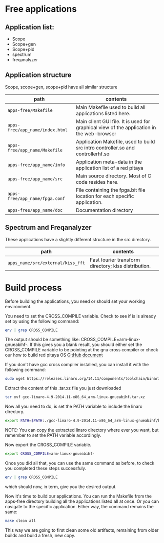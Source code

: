 # Free applications

## Application list:
- Scope
- Scope+gen
- Scope+pid
- spectrum
- freqanalyzer


## Application structure

Scope, scope+gen, scope+pid have all similar structure

|  path                           | contents
|---------------------------------|---------
| `apps-free/Makefile`            | Main Makefile used to build all applications listed here.
| `apps-free/app_name/index.html` | Main client GUI file. It is used for graphical view of the application in the web-browser
| `apps-free/app_name/Makefile`   | Application Makefile, used to build src intro controller.so and controllerhf.so
| `apps-free/app_name/info`       | Application meta-data in the application list of a red pitaya
| `apps-free/app_name/src`        | Main source directory. Most of C code resides here.
| `apps-free/app_name/fpga.conf`  | File containing the fpga.bit file location for each specific application.
| `apps-free/app_name/doc`        | Documentation directory

Spectrum and Freqanalyzer
-------------------------

These applications have a slightly different structure in the src directory.

| path                              | contents
|-----------------------------------|---------
| `apps_name/src/external/kiss_fft` | Fast fourier transform directory; kiss distribution.


# Build process

Before building the applications, you need or should set your working environment.

You need to set the CROSS_COMPILE variable. Check to see if is is already set by using the following command:
```bash
env | grep CROSS_COMPILE
```
The output should be something like: CROSS_COMPILE=arm-linux-gnueabihf-. 
If this gives you a blank result, you should either set the CROSS_COMPILE variable to be pointing at the gnu cross
compiler or check our how to build red pitaya OS [GitHub document](https://github.com/RedPitaya/RedPitaya/blob/master/doc/developer.rst)

If you don't have gcc cross compiler installed, you can install it with the following command:
```bash
sudo wget https://releases.linaro.org/14.11/components/toolchain/binaries/arm-linux-gnueabihf/gcc-linaro-4.9-2014.11-x86_64_arm-linux-gnueabihf.tar.xz
```
Extract the content of this .tar.xz file you just downloaded
```bash
tar xvf gcc-linaro-4.9-2014.11-x86_64_arm-linux-gnueabihf.tar.xz
```
Now all you need to do, is set the PATH variable to include the linaro directory.
```bash
export PATH=$PATH:./gcc-linaro-4.9-2014.11-x86_64_arm-linux-gnueabihf/bin
```
NOTE: You can copy the extracted linaro directory where ever you want, but remember to set the PATH variable accordingly.

Now export the CROSS_COMPILE variable.
```bash
export CROSS_COMPILE=arm-linux-gnueabihf-
```
Once you did all that, you can use the same command as before, to check you completed these steps successfuly.
```bash
env | grep CROSS_COMPILE
```
which should now, in term, give you the desired output.


Now it's time to build our applications. You can run the Makefile from the apps-free directory building all
the applications listed all at once. Or you can navigate to the specific application. Either way, the command remains the same:
```bash
make clean all
```
This way we are going to first clean some old artifacts, remaining from older builds and build a fresh, new copy.

